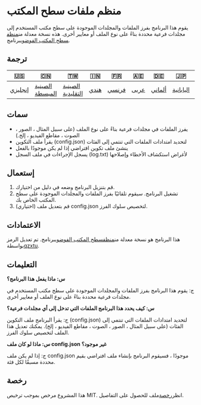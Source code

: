 # منظم ملفات سطح المكتب

يقوم هذا البرنامج بفرز الملفات والمجلدات الموجودة على سطح مكتب المستخدم إلى مجلدات فرعية محددة بناءً على نوع الملف أو معايير أخرى. هذه نسخة معدلة من[منظف ​​سطح المكتب الفوضوي](https://www.unknowncheats.me/forum/c-/578800-messy-desktop-cleaner.html)برنامج.

## ترجمة

| 🇺🇸                 | 🇨🇳                               | 🇹🇼                                 | 🇮🇳                 | 🇫🇷                  | 🇦🇪                 | 🇩🇪                   | 🇯🇵                      | 🇪🇸                      |
| -------------------- | ---------------------------------- | ------------------------------------ | -------------------- | --------------------- | -------------------- | ---------------------- | ------------------------- | ------------------------- |
| [إنجليزي](README.md) | [الصينية المبسطة](README.zh-CN.md) | [الصينية التقليدية](README.zh-TW.md) | [هندي](README.hi.md) | [فرنسي](README.fr.md) | [عربى](README.ar.md) | [ألماني](README.de.md) | [اليابانية](README.ja.md) | [الأسبانية](README.es.md) |

## سمات

-   يفرز الملفات في مجلدات فرعية بناءً على نوع الملف (على سبيل المثال ، الصور ، الصوت ، مقاطع الفيديو ، إلخ.)
-   يقرأ ملف التكوين (config.json) لتحديد امتدادات الملفات التي تنتمي إلى الفئات
-   ينشئ ملف تكوين افتراضي إذا لم يكن موجودًا بالفعل
-   يسجل الإجراءات في ملف السجل (log.txt) لأغراض استكشاف الأخطاء وإصلاحها

## إستعمال

1.  قم بتنزيل البرنامج وضعه في دليل من اختيارك.
2.  تشغيل البرنامج. سيقوم تلقائيًا بفرز الملفات والمجلدات الموجودة على سطح المكتب الخاص بك.
3.  (اختياري) قم بتعديل ملف config.json لتخصيص سلوك الفرز.

## الاعتمادات

هذا البرنامج هو نسخة معدلة من[منظف ​​سطح المكتب الفوضوي](https://www.unknowncheats.me/forum/c-/578800-messy-desktop-cleaner.html)برنامج. تم تعديل الرمز بواسطة[qzxtu](https://github.com/qzxtu).

## التعليمات

**س: ماذا يفعل هذا البرنامج؟**

ج: يقوم هذا البرنامج بفرز الملفات والمجلدات الموجودة على سطح مكتب المستخدم في مجلدات فرعية محددة بناءً على نوع الملف أو معايير أخرى.

**س: كيف يحدد هذا البرنامج الملفات التي تدخل إلى أي مجلدات فرعية؟**

ج: يقرأ البرنامج ملف التكوين (config.json) لتحديد امتدادات الملفات التي تنتمي إلى الفئات (على سبيل المثال ، الصور ، الصوت ، مقاطع الفيديو ، إلخ). يمكنك تعديل هذا الملف لتخصيص سلوك الفرز.

**س: ماذا لو كان ملف config.json غير موجود؟**

ج: إذا لم يكن ملف config.json موجودًا ، فسيقوم البرنامج بإنشاء ملف افتراضي بقيم محددة مسبقًا لكل فئة.

## رخصة

هذا المشروع مرخص بموجب ترخيص MIT. انظر[رخصة](LICENSE)ملف للحصول على التفاصيل.
